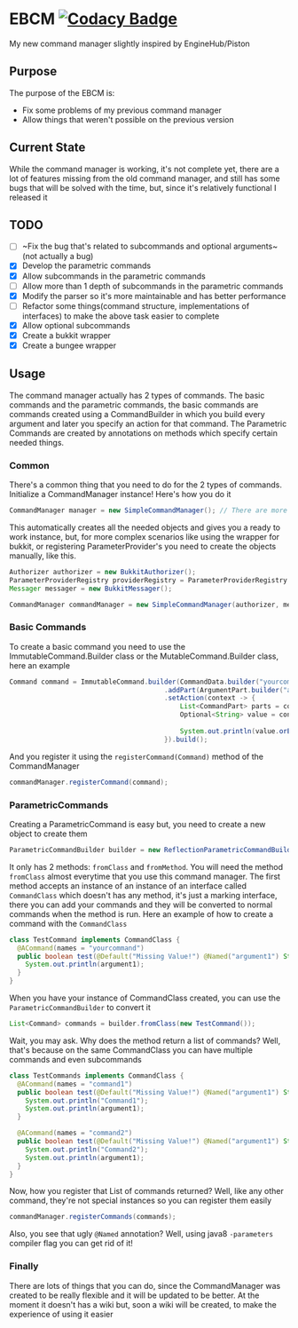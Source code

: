 # EBCM [![Codacy Badge](https://api.codacy.com/project/badge/Grade/78392a0229da4390a2069ab0efc24534)](https://www.codacy.com/manual/FixedDev/EBCM?utm_source=github.com&amp;utm_medium=referral&amp;utm_content=FixedDev/EBCM&amp;utm_campaign=Badge_Grade)
My new command manager slightly inspired by EngineHub/Piston
## Purpose
The purpose of the EBCM is:
  * Fix some problems of my previous command manager
  * Allow things that weren't possible on the previous version
## Current State
While the command manager is working, it's not complete yet, there are a lot of features missing from the old command manager,
 and still has some bugs that will be solved with the time, but, since it's relatively functional I released it
## TODO
* [ ] ~Fix the bug that's related to subcommands and optional arguments~(not actually a bug)
* [x] Develop the parametric commands
* [x] Allow subcommands in the parametric commands
* [ ] Allow more than 1 depth of subcommands in the parametric commands 
* [x] Modify the parser so it's more maintainable and has better performance
* [ ] Refactor some things(command structure, implementations of interfaces) to make the above task easier to complete
* [x] Allow optional subcommands
* [x] Create a bukkit wrapper
* [x] Create a bungee wrapper

## Usage
The command manager actually has 2 types of commands.
The basic commands and the parametric commands, the basic commands are commands created using a CommandBuilder in which you build every argument and later you specify an action for that command. The Parametric Commands are created by annotations on methods which specify certain needed things.
### Common
There's a common thing that you need to do for the 2 types of commands.
Initialize a CommandManager instance!
Here's how you do it
```java
CommandManager manager = new SimpleCommandManager(); // There are more constructors for this but, they're for other things
```
This automatically creates all the needed objects and gives you a ready to work instance, but, for more complex scenarios like using the wrapper for bukkit, or registering ParameterProvider's you need to create the objects manually, like this.
```java
Authorizer authorizer = new BukkitAuthorizer();
ParameterProviderRegistry providerRegistry = ParameterProviderRegistry.createRegistry();
Messager messager = new BukkitMessager();

CommandManager commandManager = new SimpleCommandManager(authorizer, messager, providerRegistry);

```
### Basic Commands
To create a basic command you need to use the ImmutableCommand.Builder class or the MutableCommand.Builder class, here an example
```java
Command command = ImmutableCommand.builder(CommandData.builder("yourcommand"))
                                       .addPart(ArgumentPart.builder("argument1", String.class).build())
                                       .setAction(context -> {
                                           List<CommandPart> parts = context.getParts("argument1");
                                           Optional<String> value = context.getValue(parts.get(0));
                                           
                                           System.out.println(value.orElse("Missing value!"));
                                       }).build();
```
And you register it using the `registerCommand(Command)` method of the CommandManager
```java
commandManager.registerCommand(command);
```
### ParametricCommands
Creating a ParametricCommand is easy but, you need to create a new object to create them
```java
ParametricCommandBuilder builder = new ReflectionParametricCommandBuilder();
```
It only has 2 methods: `fromClass` and `fromMethod`. You will need the method `fromClass` almost everytime that you use this command manager.
The first method accepts an instance of an instance of an interface called `CommandClass` which doesn't has any method, it's just a marking interface, there you can add your commands and they will be converted to normal commands when the method is run.
Here an example of how to create a command with the `CommandClass`
```java
class TestCommand implements CommandClass {
  @ACommand(names = "yourcommand")
  public boolean test(@Default("Missing Value!") @Named("argument1") String argument1) {
    System.out.println(argument1);
  }
}
```
When you have your instance of CommandClass created, you can use the `ParametricCommandBuilder` to convert it
```java
List<Command> commands = builder.fromClass(new TestCommand());
```
Wait, you may ask. Why does the method return a list of commands?
Well, that's because on the same CommandClass you can have multiple commands and even subcommands 
```java
class TestCommands implements CommandClass {
  @ACommand(names = "command1")
  public boolean test(@Default("Missing Value!") @Named("argument1") String argument1) {
    System.out.println("Command1");
    System.out.println(argument1);
  }

  @ACommand(names = "command2")
  public boolean test(@Default("Missing Value!") @Named("argument1") String argument1) {
    System.out.println("Command2");
    System.out.println(argument1);
  }
}
```
Now, how you register that List of commands returned? Well, like any other command, they're not special instances so you can register them easily
```java
commandManager.registerCommands(commands);
```
Also, you see that ugly `@Named` annotation? Well, using java8 `-parameters` compiler flag you can get rid of it!
### Finally
There are lots of things that you can do, since the CommandManager was created to be really flexible and it will be updated to be better. At the moment it doesn't has a wiki but, soon a wiki will be created, to make the experience of using it easier
